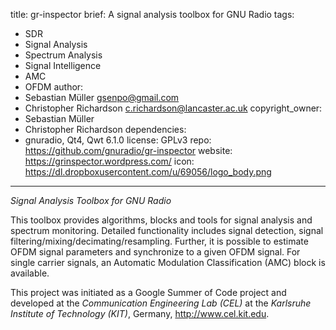 title: gr-inspector
brief: A signal analysis toolbox for GNU Radio
tags:
  - SDR
  - Signal Analysis
  - Spectrum Analysis
  - Signal Intelligence
  - AMC
  - OFDM
author:
  - Sebastian Müller <gsenpo@gmail.com>
  - Christopher Richardson <c.richardson@lancaster.ac.uk>
copyright_owner:
  - Sebastian Müller
  - Christopher Richardson
dependencies:
  - gnuradio, Qt4, Qwt 6.1.0
license: GPLv3
repo: https://github.com/gnuradio/gr-inspector
website: https://grinspector.wordpress.com/
icon: https://dl.dropboxusercontent.com/u/69056/logo_body.png
---
*Signal Analysis Toolbox for GNU Radio*

This toolbox provides algorithms, blocks and tools for signal analysis and
spectrum monitoring. Detailed functionality includes signal detection,
signal filtering/mixing/decimating/resampling. Further, it is possible
to estimate OFDM signal parameters and synchronize to a given OFDM signal.
For single carrier signals, an Automatic Modulation Classification (AMC) 
block is available.

This project was initiated as a Google Summer of Code project and developed at the *Communication Engineering Lab (CEL)* at the *Karlsruhe Institute of Technology (KIT)*, Germany, <http://www.cel.kit.edu>.
